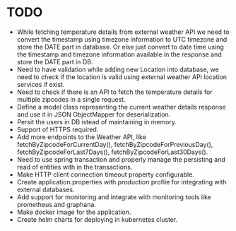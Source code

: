 # TODO

* While fetching temperature details from external weather API we need to convert the timestamp using timezone information to UTC timezone and store the DATE part in database.
Or else just convert to date time using the timestamp and timezone information available in the response and store the DATE part in DB.
* Need to have validation while adding new Location into database, we need to check if the location is valid using external weather APi location services if exist.
* Need to check if there is an API to fetch the temperature details for multiple zipcodes in a single request.
* Define a model class representing the current weather details response and use it in JSON ObjectMapper for deserialization.
* Persit the users in DB istead of maintaining in memory.
* Support of HTTPS required.
* Add more endpoints to the Weather API, like fetchByZipcodeForCurrentDay(), fetchByZipcodeForPreviousDay(), fetchByZipcodeForLast7Days(), fetchByZipcodeForLast30Days().
* Need to use spring transaction and properly manage the persisting and read of entities with in the transactions.
* Make HTTP client connection timeout property configurable.
* Create application.properties with production profile for integrating with external databases.
* Add support for monitoring and integrate with monitoring tools like prometheus and graphana.
* Make docker image for the application.
* Create helm charts for deploying in kubernetes cluster.

